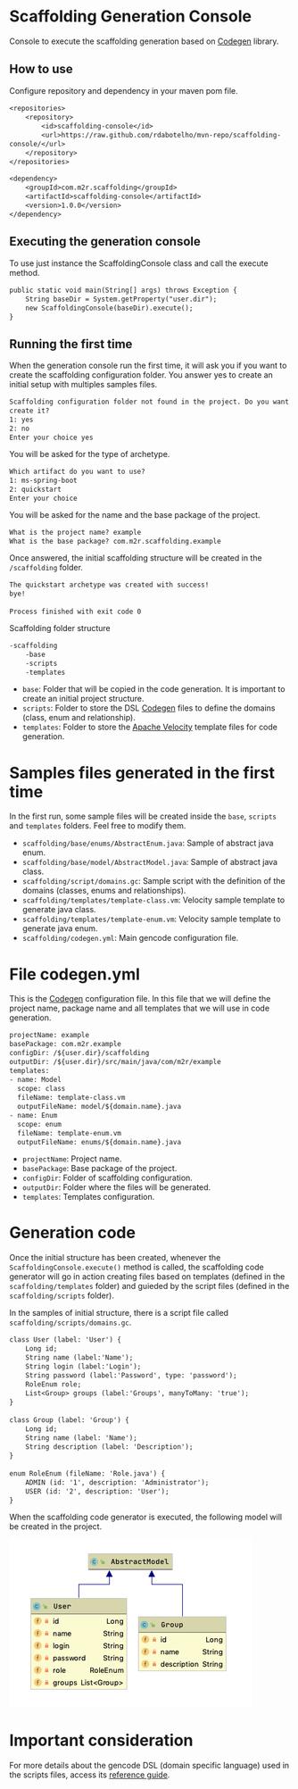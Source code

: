 # Scaffolding Generation Console

Console to execute the scaffolding generation based on [Codegen](https://github.com/rdabotelho/codegen) library.

## How to use

Configure repository and dependency in your maven pom file.

```
<repositories>
    <repository>
        <id>scaffolding-console</id>
        <url>https://raw.github.com/rdabotelho/mvn-repo/scaffolding-console/</url>
    </repository>
</repositories>
```

```
<dependency>
    <groupId>com.m2r.scaffolding</groupId>
    <artifactId>scaffolding-console</artifactId>
    <version>1.0.0</version>
</dependency>
```

## Executing the generation console

To use just instance the ScaffoldingConsole class and call the execute method.

```
public static void main(String[] args) throws Exception {
    String baseDir = System.getProperty("user.dir");
    new ScaffoldingConsole(baseDir).execute();
}
```

## Running the first time

When the generation console run the first time, it will ask you if you want to create the scaffolding configuration folder. You answer yes to create an initial setup with multiples samples files.

```
Scaffolding configuration folder not found in the project. Do you want create it?
1: yes
2: no
Enter your choice yes
```

You will be asked for the type of archetype.

```
Which artifact do you want to use?
1: ms-spring-boot
2: quickstart
Enter your choice
```

You will be asked for the name and the base package of the project.

```
What is the project name? example
What is the base package? com.m2r.scaffolding.example
```

Once answered, the initial scaffolding structure will be created in the `/scaffolding` folder.

```
The quickstart archetype was created with success!
bye!

Process finished with exit code 0
```

Scaffolding folder structure

```
-scaffolding
    -base
    -scripts
    -templates
```

- `base`: Folder that will be copied in the code generation. It is important to create an initial project structure.
- `scripts`: Folder to store the DSL [Codegen](https://github.com/rdabotelho/codegen) files to define the domains (class, enum and relationship).
- `templates`: Folder to store the [Apache Velocity](https://velocity.apache.org) template files for code generation.

# Samples files generated in the first time

In the first run, some sample files will be created inside the `base`, `scripts` and `templates` folders. Feel free to modify them.

- `scaffolding/base/enums/AbstractEnum.java`: Sample of abstract java enum.
- `scaffolding/base/model/AbstractModel.java`: Sample of abstract java class.
- `scaffolding/script/domains.gc`: Sample script with the definition of the domains (classes, enums and relationships).
- `scaffolding/templates/template-class.vm`: Velocity sample template to generate java class.
- `scaffolding/templates/template-enum.vm`: Velocity sample template to generate java enum.
- `scaffolding/codegen.yml`: Main gencode configuration file.

# File codegen.yml

This is the [Codegen](https://github.com/rdabotelho/codegen) configuration file. In this file that we will define the project name, package name and all templates that we will use in code generation.

```
projectName: example
basePackage: com.m2r.example
configDir: /${user.dir}/scaffolding
outputDir: /${user.dir}/src/main/java/com/m2r/example
templates:
- name: Model
  scope: class
  fileName: template-class.vm
  outputFileName: model/${domain.name}.java
- name: Enum
  scope: enum
  fileName: template-enum.vm
  outputFileName: enums/${domain.name}.java
```

- `projectName`: Project name.
- `basePackage`: Base package of the project.
- `configDir`: Folder of scaffolding configuration.
- `outputDir`: Folder where the files will be generated.
- `templates`: Templates configuration.

# Generation code

Once the initial structure has been created, whenever the `ScaffoldingConsole.execute()` method is called, the scaffolding code generator will go in action creating files based on templates (defined in the `scaffolding/templates` folder) and guieded by the script files (defined in the `scaffolding/scripts` folder).

In the samples of initial structure, there is a script file called `scaffolding/scripts/domains.gc`.

```
class User (label: 'User') {
    Long id;
    String name (label:'Name');
    String login (label:'Login');
    String password (label:'Password', type: 'password');
    RoleEnum role;
    List<Group> groups (label:'Groups', manyToMany: 'true');
}

class Group (label: 'Group') {
    Long id;
    String name (label: 'Name');
    String description (label: 'Description');
}

enum RoleEnum (fileName: 'Role.java') {
    ADMIN (id: '1', description: 'Administrator');
    USER (id: '2', description: 'User');
}
```

When the scaffolding code generator is executed, the following model will be created in the project.

![Example](example.png)

# Important consideration

For more details about the gencode DSL (domain specific language) used in the scripts files, access its [reference guide](https://github.com/rdabotelho/codegen).
